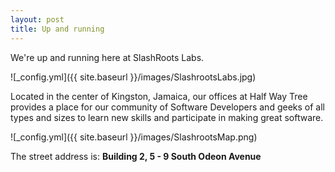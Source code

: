 ```yaml
---
layout: post
title: Up and running
---
```


We're up and running here at SlashRoots Labs.

![_config.yml]({{ site.baseurl }}/images/SlashrootsLabs.jpg)

Located in the center of Kingston, Jamaica, our offices at Half Way Tree provides a place for our community of Software Developers and geeks of all types and sizes to learn new skills and participate in making great software.

![_config.yml]({{ site.baseurl }}/images/SlashrootsMap.png)

The street address is:
**Building 2,
5 - 9 South Odeon Avenue**
